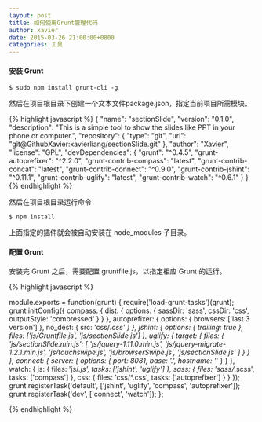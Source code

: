 ```yaml
---
layout: post
title: 如何使用Grunt管理代码
author: xavier
date: 2015-03-26 21:00:00+0800
categories: 工具
---
```


#### 安装 Grunt

    $ sudo npm install grunt-cli -g

然后在项目根目录下创建一个文本文件package.json，指定当前项目所需模块。

{% highlight javascript %}
{
  "name": "sectionSlide",
  "version": "0.1.0",
  "description": "This is a simple tool to show the slides like PPT in your phone or computer.",
  "repository": {
    "type": "git",
    "url": "git@GithubXavier:xavierliang/sectionSlide.git"
  },
  "author": "Xavier",
  "license": "GPL",
  "devDependencies": {
    "grunt": "^0.4.5",
    "grunt-autoprefixer": "^2.2.0",
    "grunt-contrib-compass": "latest",
    "grunt-contrib-concat": "latest",
    "grunt-contrib-connect": "^0.9.0",
    "grunt-contrib-jshint": "^0.11.1",
    "grunt-contrib-uglify": "latest",
    "grunt-contrib-watch": "^0.6.1"
  }
}
{% endhighlight %}

然后在项目根目录运行命令

    $ npm install

上面指定的插件就会被自动安装在 node_modules 子目录。

#### 配置 Grunt

安装完 Grunt 之后，需要配置 gruntfile.js，以指定相应 Grunt 的运行。

{% highlight javascript %}

module.exports = function(grunt) {
    require('load-grunt-tasks')(grunt);
    grunt.initConfig({
        compass: {
            dist: {
                options: {
                    sassDir: 'sass',
                    cssDir: 'css',
                    outputStyle: 'compressed'
                }
            }
        },
        autoprefixer:  {
            options: {
                browsers: ['last 3 version']
            },
            no_dest: {
                src: 'css/*.css'
           }
        },
        jshint: {
            options: {
                trailing: true
            },
            files: ['js/Gruntfile.js', 'js/sectionSlide.js']
        },
        uglify: {
            target: {
                files: {
                    'js/sectionSlide.min.js': [
                        'js/jquery-1.11.0.min.js',
                        'js/jquery-migrate-1.2.1.min.js',
                        'js/touchswipe.js',
                        'js/browserSwipe.js',
                        'js/sectionSlide.js'
                    ]
                }
            }
        },
        connect: {
            server: {
                options: {
                    port: 8081,
                    base: '.',
                    hostname: '*'
                }
            }
        },
        watch: {
            js: {
                files: 'js/*.js',
                tasks: ['jshint', 'uglify']
            },
            sass: {
                files: 'sass/*.scss',
                tasks: ['compass']
            },
            css: {
                files: 'css/*.css',
                tasks: ['autoprefixer']
            }
        }
    });
    grunt.registerTask('default', ['jshint', 'uglify', 'compass', 'autoprefixer']);
    grunt.registerTask('dev', ['connect', 'watch']);
};

{% endhighlight %}

